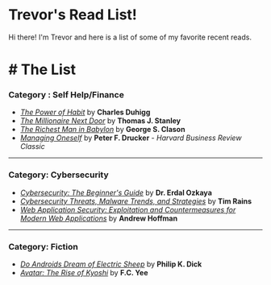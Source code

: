 # Trevor's Read List!

Hi there! I'm Trevor and here is a list of some of my favorite recent reads.


# # The List
### Category : Self Help/Finance
- [*The Power of Habit*](/PowerOfHabit.md) by **Charles Duhigg**
- [*The Millionaire Next Door*](/MillionaireNextDoor.md) by **Thomas J. Stanley**
- [*The Richest Man in Babylon*](/RichestManinBabylon.md) by **George S. Clason**
- [*Managing Oneself*](/ManagingOneself.md) by **Peter F. Drucker** - *Harvard Business Review Classic*
___
### Category: Cybersecurity
- [*Cybersecurity: The Beginner's Guide*](/Ozkaya.md) by **Dr. Erdal Ozkaya**
- [*Cybersecurity Threats, Malware Trends, and Strategies*](/TimRains.md) by **Tim Rains**
- [*Web Application Security: Exploitation and Countermeasures for Modern Web Applications*](/AppSec.md) by **Andrew Hoffman**
---
### Category: Fiction
- [*Do Androids Dream of Electric Sheep*](/ElectricSheep.md) by **Philip K. Dick**
- [*Avatar: The Rise of Kyoshi*](/Kyoshi.md) by **F.C. Yee**
